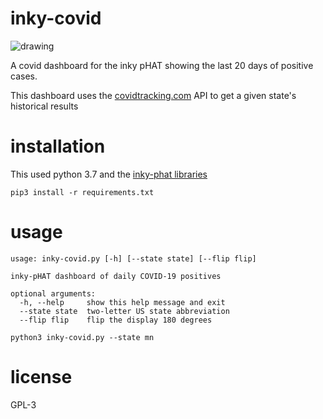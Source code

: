 # inky-covid

![drawing](https://i.imgur.com/ClLXJvZ.jpeg=250x)

A covid dashboard for the inky pHAT showing the last 20 days of positive cases.

This dashboard uses the [covidtracking.com](covidtracking.com/) API to get a given state's historical results

# installation

This used python 3.7 and the [inky-phat libraries](https://github.com/pimoroni/inky-phat)

```
pip3 install -r requirements.txt
```

# usage

```
usage: inky-covid.py [-h] [--state state] [--flip flip]

inky-pHAT dashboard of daily COVID-19 positives

optional arguments:
  -h, --help     show this help message and exit
  --state state  two-letter US state abbreviation
  --flip flip    flip the display 180 degrees
```

```
python3 inky-covid.py --state mn
```
# license
GPL-3
